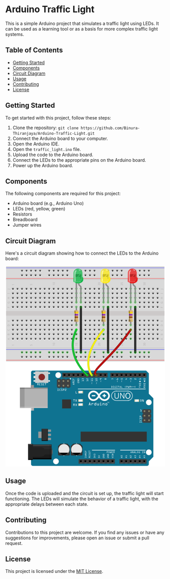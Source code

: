 # Arduino Traffic Light

This is a simple Arduino project that simulates a traffic light using LEDs. It can be used as a learning tool or as a basis for more complex traffic light systems.

## Table of Contents

- [Getting Started](#getting-started)
- [Components](#components)
- [Circuit Diagram](#circuit-diagram)
- [Usage](#usage)
- [Contributing](#contributing)
- [License](#license)

## Getting Started

To get started with this project, follow these steps:

1. Clone the repository: `git clone https://github.com/Binura-Thiranjaya/Arduino-Traffic-Light.git`
2. Connect the Arduino board to your computer.
3. Open the Arduino IDE.
4. Open the `traffic_light.ino` file.
5. Upload the code to the Arduino board.
6. Connect the LEDs to the appropriate pins on the Arduino board.
7. Power up the Arduino board.

## Components

The following components are required for this project:

- Arduino board (e.g., Arduino Uno)
- LEDs (red, yellow, green)
- Resistors
- Breadboard
- Jumper wires

## Circuit Diagram

Here's a circuit diagram showing how to connect the LEDs to the Arduino board:

![Circuit Diagram](circuit_diagram.png)

## Usage

Once the code is uploaded and the circuit is set up, the traffic light will start functioning. The LEDs will simulate the behavior of a traffic light, with the appropriate delays between each state.

## Contributing

Contributions to this project are welcome. If you find any issues or have any suggestions for improvements, please open an issue or submit a pull request.

## License

This project is licensed under the [MIT License](LICENSE).